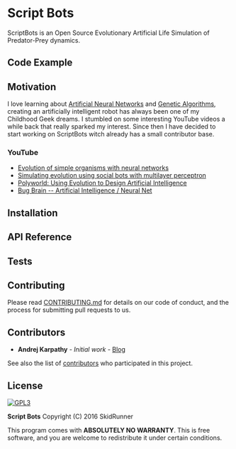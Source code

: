 # Script Bots

ScriptBots is an Open Source Evolutionary Artificial Life Simulation of Predator-Prey dynamics.

## Code Example



## Motivation

I love learning about [Artificial Neural Networks](https://www.wikipedia.org/wiki/Artificial_neural_network) and [Genetic Algorithms](https://www.wikipedia.org/wiki/Genetic_algorithm), creating an artificially intelligent robot has always been one of my Childhood Geek dreams. I stumbled on some interesting YouTube videos a while back that really sparked my interest. Since then I have decided to start working on ScriptBots witch already has a small contributor base.

### YouTube
* [Evolution of simple organisms with neural networks](https://www.youtube.com/watch?v=2kupe2ZKK58)
* [Simulating evolution using social bots with multilayer perceptron](https://www.youtube.com/watch?v=GvEywP8t12I)
* [Polyworld: Using Evolution to Design Artificial Intelligence](https://www.youtube.com/watch?v=_m97_kL4ox0)
* [Bug Brain -- Artificial Intelligence / Neural Net](https://www.youtube.com/watch?v=g0ZnrzTfFIQ)

## Installation

## API Reference

## Tests

## Contributing

Please read [CONTRIBUTING.md](CONTRIBUTING.md) for details on our code of conduct, and the process for submitting pull requests to us.

## Contributors

* **Andrej Karpathy** - *Initial work* - [Blog](http://karpathy.github.io/)

See also the list of [contributors](https://github.com/SkidRunner/scriptbots/graphs/contributors) who participated in this project.

## License

[![GPL3](http://www.gnu.org/graphics/gplv3-127x51.png)](http://www.gnu.org/licenses/gpl.html)

**Script Bots** Copyright (C) 2016 SkidRunner

This program comes with **ABSOLUTELY NO WARRANTY**. This is free software, and you are welcome to redistribute it under certain conditions.
